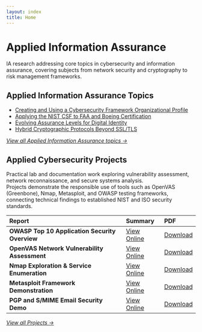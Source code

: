```yaml
---
layout: index
title: Home
---
```


# Applied Information Assurance

IA research addressing core topics in cybersecurity and information assurance, covering subjects from network security and cryptography to risk management frameworks.

## Applied Information Assurance Topics

- [Creating and Using a Cybersecurity Framework Organizational Profile](/ia/csf-gap-analysis)
- [Applying the NIST CSF to FAA and Boeing Certification](/ia/aviation-csf-application)
- [Evolving Assurance Levels for Digital Identity](/ia/nist-800-63-comparison)
- [Hybrid Cryptographic Protocols Beyond SSL/TLS](/ia/hybrid-crypto-protocols)

*[View all Applied Information Assurance topics →](/ia/)*

## Applied Cybersecurity Projects

Practical lab and documentation work exploring vulnerability assessment, network reconnaissance, and secure systems analysis.  
Projects demonstrate the responsible use of tools such as OpenVAS (Greenbone), Nmap, Metasploit, and OWASP testing frameworks, connecting technical findings to established NIST and ISO security standards.

| Report | Summary |  PDF |
|:--------|:---------|:---------|
| **OWASP Top 10 Application Security Overview** | [View Online](/ia/owasp-top10/) | [Download](/assets/docs/owasp-top10-overview.pdf) |
| **OpenVAS Network Vulnerability Assessment** | [View Online](/ia/openvas-network-assessment/) | [Download](assets/docs/openvas-network-assessment.pdf) |
| **Nmap Exploration & Service Enumeration** | [View Online](/ia/nmap-exploration/) | [Download](/assets/docs/nmap-exploration.pdf) |
| **Metasploit Framework Demonstration** | [View Online](/ia/metasploit-demo/) | [Download](/assets/docs/metasploit-demo.pdf) |
| **PGP and S/MIME Email Security Demo** | [View Online](/ia/pgp-smime.md) | [Download](/assets/docs/pgp-smime.pdf) |

*[View all Projects →](/projects/)*
